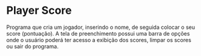 # Player Score

Programa que cria um jogador, inserindo o nome, de seguida colocar o seu score (pontuação). A tela de preenchimento possui uma barra de opções onde o usuário poderá ter acesso a exibição dos scores, limpar os scores ou sair do programa.
